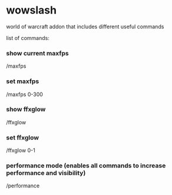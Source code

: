 # wowslash

world of warcraft addon that includes different useful commands

list of commands:

### show current maxfps
/maxfps 

### set maxfps
/maxfps 0-300

### show ffxglow
/ffxglow

### set ffxglow
/ffxglow 0-1

### performance mode (enables all commands to increase performance and visibility)

/performance